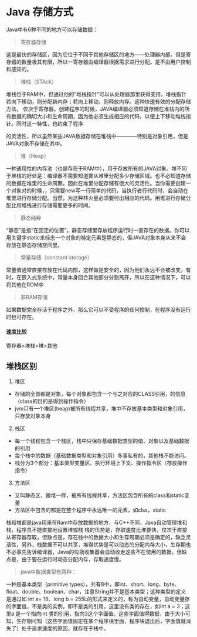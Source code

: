# Java 存储方式 #
Java中有6种不同的地方可以存储数据：
>寄存器存储


这是最快的存储区，因为它位于不同于其他存储区的地方——处理器内部。但是寄存器的数量极其有限，所以一寄存器由编译器根据需求进行分配。是不由用户控制和感知的。
>堆栈（STAck）

堆栈位于RAM中，但通过他的“堆栈指针”可以从处理器那里获得支持。堆栈指针若向下移动，则分配新内存；若向上移动，则释放内存。这种快速有效的分配存储方法， 仅次于寄存器。创建程序的时候，JAVA编译器必须知道存储在堆栈内的所有数据的确切大小和生命周期，因为他必须生成相应的代码，以便上下移动堆栈指针。同时这一特性，也约束了程序


的灵活性，所以虽然某些JAVA数据存储在堆栈中————特别是对象引用，但是JAVA对象不存储在其中。
>堆（Heap）

一种通用性的内存池（也是存在于RAM中），用于存放所有的JAVA对象。堆不同于堆栈的好处是：编译器不需要知道要从堆里分配多少存储区域。也不必知道存储的数据在堆里的生命周期，因此在堆里分配存储有很大的灵活性。当你需要创建一个对象对的时候，，只需要new写一行简单的代码，当执行者行代码时，会自动在堆里进行存储分配。当然，为这种林火星必须要付出相应的代码。用堆进行存储分配比用堆栈进行存储需要更多的时间。
>静态纯粹


“静态”是指“在固定的位置”。静态存储里存放程序运行时一直存在的数据。你可以用关键字static来标志一个对象的特定元素是静态的，但JAVA对象本身从来不会存放在静态存储空间里。

>常量存储（constant storage）

常量值通常直接存放在代码内部，这样做是安全的，因为他们永远不会被改变。有时，在嵌入式系统中，常量本身回合其他部分分割离开，所以在这种情况下，可以将其他在ROM中

>非RAM存储

如果数据完全存活于程序之外，那么它可以不受程序的任何控制，在程序没有运行时也可存在。

#### 速度比较 ####
寄存器>堆栈>堆>其他

## 堆栈区别 ##
1. 堆区
  - 存储的全部都是对象，每个对象都包含一个与之对应的CLASS引用，的信息（class的目的是得到操作指令）
  - jvm只有一个堆区(heap)被所有线程共享，堆中不存放基本类型和对象引用，只存放对象本身

2. 栈区
  - 每一个线程包含一个栈区，栈中只保存基础数据类型的值、对象以及基础数据的引用
  - 每个栈中的数据（基础数据类型和对象引用）多事私有的，其他栈不能访问。
  - 栈分为3个部分：基本类型变量区、执行环境上下文、操作指令区（存放操作指令）
3. 方法区
  - 又叫静态区，跟堆一样，被所有线程共享，方法区包含所有的class和static变量
  - 方法区中包含的都是在整个程序中永远唯一的元素，如clss，static

栈和堆都是java用来在Ram中存放数据的地方，与C++不同，Java自动管理堆和栈，程序员不能直接地设置堆或栈
栈的优势是，存取速度比堆要快，仅次于直接从寄存器存取，但缺点是，存在栈中的数据大小和生存周期必须是确定的，缺乏灵活性，另外，栈数据不可以共享，堆得优势是可以动态的分配内存大小，生存期也不必事先告诉编译器，Java的垃圾收集器会自动收走这些不在使用的数据。但缺点是，由于要在运行时动态分配内存，存取速度慢。

>java中数据类型有两种：


一种是基本类型（primitive types），共有8中，即int、short、long、byte、float、double、boolean、char，注意String并不是基本类型；这种类型的定义是通过如 int a= 19、long b = 255L的形式来定义的，称为自动变量，自动变量存的字面值，不是类的实例，即不是类的引用，这里没有类的存在，如int a = 3；这里a 是一个指向int 类的引用，指向3这个字面值。这些字面值得数据，由于大小可知，生存期可知（这些字面值固定在某个程序块里面，程序块退出后，字面值就消失了）处于追求速度的原因，就存在于栈中。
    